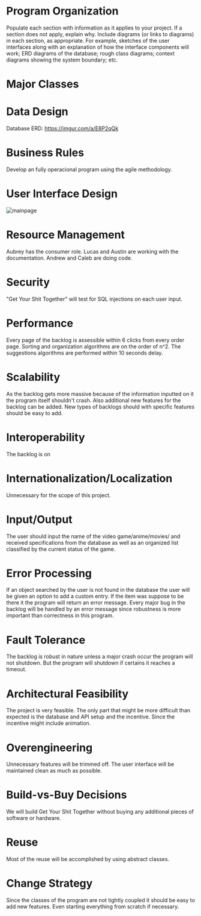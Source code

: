 # Program Organization

Populate each section with information as it applies to your project. If a section does not apply, explain why. Include diagrams (or links to diagrams) in each section, as appropriate. For example, sketches of the user interfaces along with an explanation of how the interface components will work; ERD diagrams of the database; rough class diagrams; context diagrams showing the system boundary; etc.

# Major Classes

# Data Design
Database ERD: https://imgur.com/a/E8P2qQk
# Business Rules
Develop an fully operacional program using the agile methodology.

# User Interface Design
![mainpage](https://user-images.githubusercontent.com/35438829/52923070-ae0c6380-32f3-11e9-8487-4d8eed4aaf3f.png)


# Resource Management
Aubrey has the consumer role. Lucas and Austin are working with the documentation. Andrew and Caleb are doing code. 

# Security
"Get Your Shit Together" will test for SQL injections on each user input.

# Performance
Every page of the backlog is assessible within 6 clicks from every order page. Sorting and organization algorithms are on the order of n^2. The suggestions algorithms are performed within 10 seconds delay. 

# Scalability
  As the backlog gets more massive because of the information inputted on it the program itself shouldn't crash. Also additional new features for the backlog can be added. New types of backlogs should with specific features should be easy to add.        
# Interoperability
  The backlog is on


# Internationalization/Localization
Unnecessary for the scope of this project.

# Input/Output
The user should input the name of the video game/anime/movies/ and received specifications from the database as well as an organized list classified by the current status of the game.   

# Error Processing
If an object searched by the user is not found in the database the user will be given an option to add a custom entry. If the item was suppose to be there it the program will return an error message. Every major bug in the backlog will be handled by an error message since robustness is more important than correctness in this program.   
# Fault Tolerance
The backlog is robust in nature unless a major crash occur the program will not shutdown. But the program will shutdown if certains it reaches a timeout.

# Architectural Feasibility
The project is very feasible. The only part that might be more difficult than expected is the database and API setup and the incentive. Since the incentive might include animation.

# Overengineering
Unnecessary features will be trimmed off. The user interface will be maintained clean as much as possible.   

# Build-vs-Buy Decisions
We will build Get Your Shit Together without buying any additional pieces of software or hardware.

# Reuse
Most of the reuse will be accomplished by using abstract classes. 

# Change Strategy
Since the classes of the program are not tightly coupled it should be easy to add new features. Even starting everything from scratch if necessary.    

